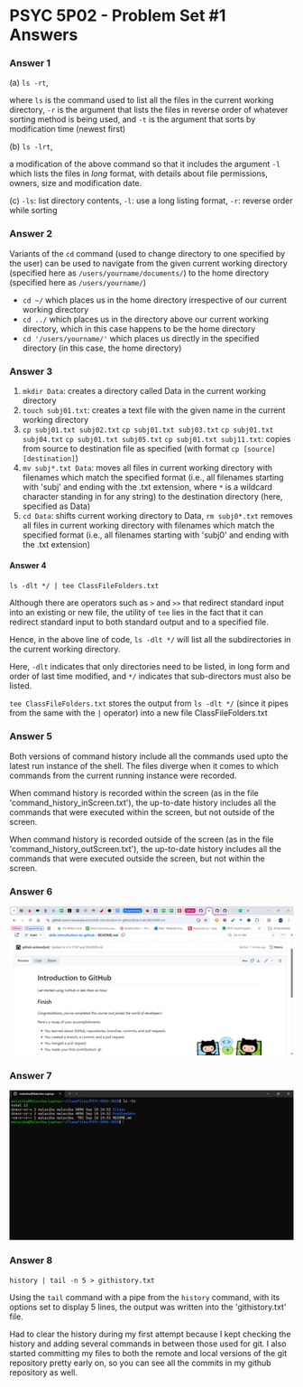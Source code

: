 # PSYC 5P02 - Problem Set #1 Answers

### Answer 1
 
(a) `ls -rt`,

where `ls` is the command used to list all the files in the current working directory, `-r` is the argument that lists the files in reverse order of whatever sorting method is being used, and `-t` is the argument that sorts by modification time (newest first)

(b) `ls -lrt`, 

a modification of the above command so that it includes the argument `-l` which lists the files in *long* format, with details about file permissions, owners, size and modification date.

(c) `-ls`: list directory contents, 
`-l`: use a long listing format,
`-r`: reverse order while sorting


### Answer 2

Variants of the `cd` command (used to change directory to one specified by the user) can be used to navigate from the given current working directory (specified here as `/users/yourname/documents/`) to the home directory (specified here as `/users/yourname/`)
- `cd ~/` which places us in the home directory irrespective of our current working directory
- `cd ../` which places us in the directory above our current working directory, which in this case happens to be the home directory
- `cd '/users/yourname/'` which places us directly in the specified directory (in this case, the home directory)


### Answer 3
1. `mkdir Data`: creates a directory called Data in the current working directory
2. `touch subj01.txt`: creates a text file with the given name in the current working directory
3. `cp subj01.txt subj02.txt` 
`cp subj01.txt subj03.txt`
`cp subj01.txt subj04.txt` 
`cp subj01.txt subj05.txt`
`cp subj01.txt subj11.txt`:
copies from source to destination file as specified (with format `cp [source] [destination]`)
4. `mv subj*.txt Data`: moves all files in current working directory with filenames which match the specified format (i.e., all filenames starting with 'subj' and ending with the .txt extension, where `*` is a wildcard character standing in for any string) to the destination directory (here, specified as Data)
5. `cd Data`: shifts current working directory to Data,
`rm subj0*.txt` removes all files in current working directory with filenames which match the specified format (i.e., all filenames starting with 'subj0' and ending with the .txt extension)


#### Answer 4

`ls -dlt */ | tee ClassFileFolders.txt`

Although there are operators such as `>` and `>>` that redirect standard input into an existing or new file, the utility of `tee` lies in the fact that it can redirect standard input to both standard output and to a specified file.

Hence, in the above line of code, `ls -dlt */` will list all the subdirectories in the current working directory.

Here, `-dlt` indicates that only directories need to be listed, in long form and order of last time modified, and `*/` indicates that sub-directors must also be listed.

`tee ClassFileFolders.txt` stores the output from `ls -dlt */` (since it pipes from the same with the `|` operator) into a new file ClassFileFolders.txt


### Answer 5

Both versions of command history include all the commands used upto the latest run instance of the shell. The files diverge when it comes to which commands from the current running instance were recorded.

When command history is recorded within the screen (as in the file 'command_history_inScreen.txt'), the up-to-date history includes all the commands that were executed within the screen, but not outside of the screen.

When command history is recorded outside of the screen (as in the file 'command_history_outScreen.txt'), the up-to-date history includes all the commands that were executed outside the screen, but not within the screen.

### Answer 6

![A screenshot of the message received upon successful completion of the *Introduction to Github* tutorial. I feel pretty equipped to use Github better now!](Intro_to_Github.png)

### Answer 7

![A screenshot of the terminal displaying all the files in the local version of the synced repo (PSYC-5P02-2025)](Repo_Files_Terminal.png)

### Answer 8
`history | tail -n 5 > githistory.txt`

Using the `tail` command with a pipe from the `history` command, with its options set to display 5 lines, the output was written into the 'githistory.txt' file.

Had to clear the history during my first attempt because I kept checking the history and adding several commands in between those used for git. I also started committing my files to both the remote and local versions of the git repository pretty early on, so you can see all the commits in my github repository as well.
